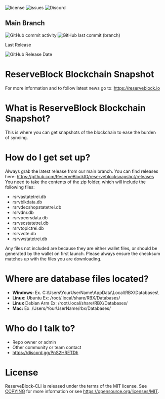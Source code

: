 ![license](https://img.shields.io/github/license/ReserveBlockIO/reserveblocksnapshot)
![issues](https://img.shields.io/github/issues/ReserveBlockIO/reserveblocksnapshot)
![Discord](https://img.shields.io/discord/917499597692211260?label=discord)

##  Main Branch 
![GitHub commit activity](https://img.shields.io/github/commit-activity/m/ReserveBlockIO/reserveblocksnapshot)
![GitHub last commit (branch)](https://img.shields.io/github/last-commit/ReserveBlockIO/reserveblocksnapshot/main)

Last Release

![GitHub Release Date](https://img.shields.io/github/release-date/ReserveBlockIO/reserveblocksnapshot)

# ReserveBlock Blockchain Snapshot
For more information and to follow latest news go to:
https://reserveblock.io

# What is ReserveBlock Blockchain Snapshot?
This is where you can get snapshots of the blockchain to ease the burden of syncing. 

# How do I get set up?

Always grab the latest release from our main branch. You can find releases here: https://github.com/ReserveBlockIO/reserveblocksnapshot/releases
You need to take the contents of the zip folder, which will include the following files:

- rsrvastatetrei.db
- rsrvblkdata.db
- rsrvdecshopstatetrei.db
- rsrvdnr.db
- rsrvpeersdata.db
- rsrvscstatetrei.db
- rsrvtopictrei.db
- rsrvvote.db
- rsrvwstatetrei.db

Any files not included are because they are either wallet files, or should be generated by the wallet on first launch.
Please always ensure the checksum matches up with the files you are downloading.

# Where are database files located?

- **Windows:** Ex. C:\Users\YourUserName\AppData\Local\RBX\Databases\
- **Linux:** Ubuntu Ex: /root/.local/share/RBX/Databases/
- **Linux** Debian Arm Ex: /root/.local/share/RBX/Databases/
- **Mac:** Ex. /Users/YourUserName/rbx/Databases/

# Who do I talk to? ###

* Repo owner or admin
* Other community or team contact
* https://discord.gg/PnS2HRETDh

# License

ReserveBlock-CLI is released under the terms of the MIT license. See [COPYING](COPYING) for more
information or see https://opensource.org/licenses/MIT.
